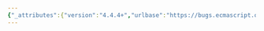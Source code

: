 ```yaml
---
{"_attributes":{"version":"4.4.4+","urlbase":"https://bugs.ecmascript.org/","maintainer":"dherman@mozilla.com"},"bug":{"bug_id":4061,"creation_ts":"2015-02-21 08:35:00 -0800","short_desc":"12.2.5.9 PropertyDefinitionEvaluation, B.3.1: Don't invoke IsFunctionDefinition","delta_ts":"2015-03-04 18:58:13 -0800","product":"Draft for 6th Edition","component":"technical issue","version":"Rev 34: February 20, 2015 Release Candidate 1","rep_platform":"All","op_sys":"All","bug_status":"RESOLVED","resolution":"FIXED","priority":"Normal","bug_severity":"normal","everconfirmed":true,"reporter":{"uid":"andrebargull","name":"André Bargull"},"assigned_to":{"uid":"allen","name":"Allen Wirfs-Brock"},"long_desc":[{"commentid":13235,"comment_count":0,"who":{"uid":"andrebargull","name":"André Bargull"},"bug_when":"2015-02-21 08:35:19 -0800","thetext":"12.2.5.9 Runtime Semantics: PropertyDefinitionEvaluation\nB.3.1 __proto__ Property Names in Object Initializers\n\nIt's not necessary to invoke IsFunctionDefinition if it is directly followed by IsAnonymousFunctionDefinition.\n\nStep 6 for `PropertyDefinition : PropertyName : AssignmentExpression` can be simplified to:\n\n> 6. If IsAnonymousFunctionDefinition(AssignmentExpression) is true, then\n>  a. Let hasNameProperty be HasOwnProperty(propValue, \"name\" ).\n>  b. ReturnIfAbrupt(hasNameProperty).\n>  c. If hasNameProperty is false, perform SetFunctionName(propValue, propKey)."},{"commentid":13366,"comment_count":1,"who":{"uid":"allen","name":"Allen Wirfs-Brock"},"bug_when":"2015-02-25 16:45:35 -0800","thetext":"fixed in rev35 editor's draft"},{"commentid":13483,"comment_count":2,"who":{"uid":"allen","name":"Allen Wirfs-Brock"},"bug_when":"2015-03-04 18:58:13 -0800","thetext":"fixed in rev35"}]}}
---
```

